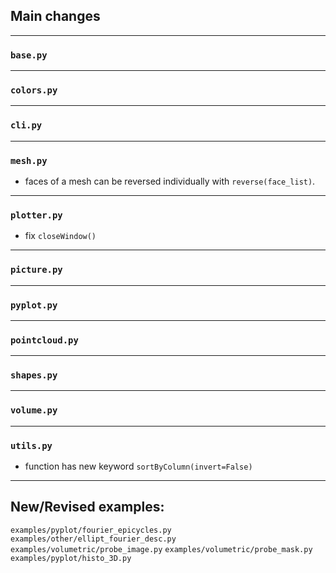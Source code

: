 ## Main changes

---
### `base.py`

---
### `colors.py`

---
### `cli.py`


---
### `mesh.py`

- faces of a mesh can be reversed individually with `reverse(face_list)`.


---
### `plotter.py`
- fix `closeWindow()`

---
### `picture.py`

---
### `pyplot.py`

---
### `pointcloud.py`

---
### `shapes.py`

---
### `volume.py`

---
### `utils.py`

-  function has new keyword `sortByColumn(invert=False)`


-------------------------

## New/Revised examples:

`examples/pyplot/fourier_epicycles.py`
`examples/other/ellipt_fourier_desc.py`
`examples/volumetric/probe_image.py`
`examples/volumetric/probe_mask.py`
`examples/pyplot/histo_3D.py`

